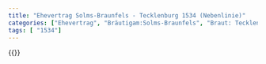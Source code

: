 ```yaml
---
title: "Ehevertrag Solms-Braunfels - Tecklenburg 1534 (Nebenlinie)"
categories: ["Ehevertrag", "Bräutigam:Solms-Braunfels", "Braut: Tecklenburg", "Eheschließung vollzogen?:Ja", "verschiedenkonfessionelle Ehe?:unbekannt", "Dynastie Bräutigam:Solms (Braunfels)", "Akteur Bräutigam:Oldenburg (Dänemark)", "Akteur Braut:Tecklenburg", "Textbezug?:nein", "Ständisch?:nein", "Ratifikation?:ja", "Sonstiges?:nein", "Bräutigam:Solms-Braunfels", "Braut: Tecklenburg"]
tags: [ "1534"]
---
```

<!--more-->
{{<v135>}}